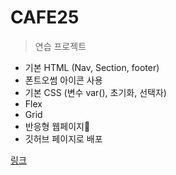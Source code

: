 # CAFE25
>연습 프로젝트

+ 기본 HTML (Nav, Section, footer)
+ 폰트오썸 아이콘 사용 
+ 기본 CSS (변수 var(), 초기화, 선택자)
+ Flex
+ Grid
+ 반응형 웹페이지🚀
+ 깃허브 페이지로 배포

[링크](https://robert0623.github.io/CAFE25/)